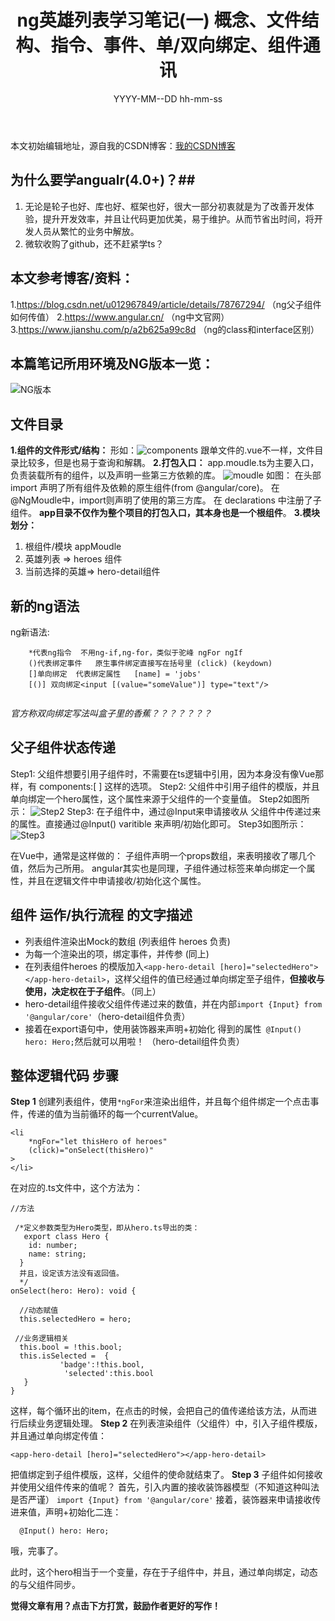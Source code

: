 ﻿---
title:  ng英雄列表学习笔记(一) 概念、文件结构、指令、事件、单/双向绑定、组件通讯
date: YYYY-MM--DD hh-mm-ss
tags: [angular] 
reward: true #是否开启打赏功能
comment: true #是否开启评论功能
---

本文初始编辑地址，源自我的CSDN博客：[我的CSDN博客](https://blog.csdn.net/qq_20264891/article/details/80698441)
## 为什么要学angualr(4.0+)？##
1. 无论是轮子也好、库也好、框架也好，很大一部分初衷就是为了改善开发体验，提升开发效率，并且让代码更加优美，易于维护。从而节省出时间，将开发人员从繁忙的业务中解放。
2. 微软收购了github，还不赶紧学ts？

本文参考博客/资料：
----------

1.https://blog.csdn.net/u012967849/article/details/78767294/ （ng父子组件如何传值）
2.https://www.angular.cn/ （ng中文官网）
3.https://www.jianshu.com/p/a2b625a99c8d （ng的class和interface区别）

本篇笔记所用环境及NG版本一览：
----------------

![NG版本](https://img-blog.csdn.net/20180614211344486?watermark/2/text/aHR0cHM6Ly9ibG9nLmNzZG4ubmV0L3FxXzIwMjY0ODkx/font/5a6L5L2T/fontsize/400/fill/I0JBQkFCMA==/dissolve/70)

## 文件目录 ##
**1.组件的文件形式/结构：**
形如：![components](https://img-blog.csdn.net/20180614211811858?watermark/2/text/aHR0cHM6Ly9ibG9nLmNzZG4ubmV0L3FxXzIwMjY0ODkx/font/5a6L5L2T/fontsize/400/fill/I0JBQkFCMA==/dissolve/70)
跟单文件的.vue不一样，文件目录比较多，但是也易于查询和解耦。
**2.打包入口：**
 app.moudle.ts为主要入口，负责装载所有的组件，以及声明一些第三方依赖的库。
![moudle](https://img-blog.csdn.net/20180614211620198?watermark/2/text/aHR0cHM6Ly9ibG9nLmNzZG4ubmV0L3FxXzIwMjY0ODkx/font/5a6L5L2T/fontsize/400/fill/I0JBQkFCMA==/dissolve/70)
如图：
在头部 import 声明了所有组件及依赖的原生组件(from @angular/core)。
在@NgMoudle中，import则声明了使用的第三方库。
在 declarations 中注册了子组件。
**app目录不仅作为整个项目的打包入口，其本身也是一个根组件**。
**3.模块划分：**
 1. 根组件/模块 appMoudle
 2. 英雄列表 => heroes 组件
 3. 当前选择的英雄=> hero-detail组件

 ## 新的ng语法 ##
ng新语法:
```
	*代表ng指令  不用ng-if,ng-for，类似于驼峰 ngFor ngIf 
	()代表绑定事件   原生事件绑定直接写在括号里 (click) (keydown)
	[]单向绑定  代表绑定属性   [name] = 'jobs' 
	[()] 双向绑定<input [(value="someValue")] type="text"/> 
	
```
*官方称双向绑定写法叫盒子里的香蕉？？？？？？？*
## 父子组件状态传递  ##

Step1: 父组件想要引用子组件时，不需要在ts逻辑中引用，因为本身没有像Vue那样，有 components:[ ] 这样的选项。
Step2: 父组件中引用子组件的模版，并且单向绑定一个hero属性，这个属性来源于父组件的一个变量值。
Step2如图所示：
![Step2](https://img-blog.csdn.net/20180614212726956?watermark/2/text/aHR0cHM6Ly9ibG9nLmNzZG4ubmV0L3FxXzIwMjY0ODkx/font/5a6L5L2T/fontsize/400/fill/I0JBQkFCMA==/dissolve/70)
Step3: 在子组件中，通过@Input来申请接收从 父组件中传递过来的属性。直接通过@Input() varitible 来声明/初始化即可。
Step3如图所示：
![Step3](https://img-blog.csdn.net/20180614213345167?watermark/2/text/aHR0cHM6Ly9ibG9nLmNzZG4ubmV0L3FxXzIwMjY0ODkx/font/5a6L5L2T/fontsize/400/fill/I0JBQkFCMA==/dissolve/70)

在Vue中，通常是这样做的：
子组件声明一个props数组，来表明接收了哪几个值，然后为己所用。
angular其实也是同理，子组件通过标签来单向绑定一个属性，并且在逻辑文件中申请接收/初始化这个属性。
## 组件 运作/执行流程 的文字描述 ##

 - 列表组件渲染出Mock的数组 (列表组件 heroes 负责)
 - 为每一个渲染出的项，绑定事件，并传参 (同上)
 - 在列表组件heroes 的模版加入`<app-hero-detail [hero]="selectedHero"></app-hero-detail>`，这样父组件的值已经通过单向绑定至子组件，**但接收与使用，决定权在于子组件**。（同上）
 - hero-detail组件接收父组件传递过来的数值，并在内部`import {Input} from '@angular/core'`（hero-detail组件负责）
 - 接着在export语句中，使用装饰器来声明+初始化 得到的属性` @Input() hero: Hero;`然后就可以用啦！  （hero-detail组件负责）

## 整体逻辑代码 步骤 ##
**Step 1**
创建列表组件，使用`*ngFor`来渲染出组件，并且每个组件绑定一个点击事件，传递的值为当前循环的每一个currentValue。

```
<li 
    *ngFor="let thisHero of heroes" 
    (click)="onSelect(thisHero)"
>
</li>
```
在对应的.ts文件中，这个方法为：

```
//方法

 /*定义参数类型为Hero类型，即从hero.ts导出的类：
   export class Hero {
    id: number;
    name: string;
  }
  并且，设定该方法没有返回值。
  */
onSelect(hero: Hero): void {

  //动态赋值
  this.selectedHero = hero; 
  
 //业务逻辑相关
  this.bool = !this.bool;
  this.isSelected =  {
		   'badge':!this.bool,
			'selected':this.bool
   }
}
```
这样，每个循环出的item，在点击的时候，会把自己的值传递给该方法，从而进行后续业务逻辑处理。
**Step 2**
在列表渲染组件（父组件）中，引入子组件模版，并且通过单向绑定传值：
```
<app-hero-detail [hero]="selectedHero"></app-hero-detail>
```
把值绑定到子组件模版，这样，父组件的使命就结束了。
**Step 3**
子组件如何接收并使用父组件传来的值呢？
首先，引入内置的接收装饰器模型（不知道这种叫法是否严谨）
`import {Input} from '@angular/core'`
接着，装饰器来申请接收传进来值，声明+初始化二连：
```
  @Input() hero: Hero;
```
哦，完事了。

此时，这个hero相当于一个变量，存在于子组件中，并且，通过单向绑定，动态的与父组件同步。


<b>觉得文章有用？点击下方打赏，鼓励作者更好的写作！</b>